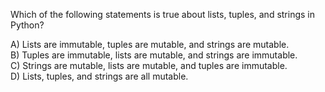 Which of the following statements is true about lists, tuples, and strings in Python?

A) Lists are immutable, tuples are mutable, and strings are mutable.  
B) Tuples are immutable, lists are mutable, and strings are immutable.  
C) Strings are mutable, lists are mutable, and tuples are immutable.  
D) Lists, tuples, and strings are all mutable.

<!-- **Answer:** B) Tuples are immutable, lists are mutable, and strings are immutable. -->